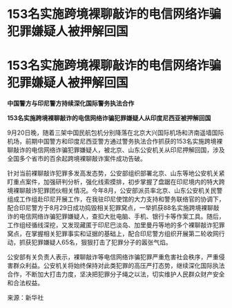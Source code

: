 # 153名实施跨境裸聊敲诈的电信网络诈骗犯罪嫌疑人被押解回国

# 153名实施跨境裸聊敲诈的电信网络诈骗犯罪嫌疑人被押解回国

**中国警方与印尼警方持续深化国际警务执法合作**

**153名实施跨境裸聊敲诈的电信网络诈骗犯罪嫌疑人从印度尼西亚被押解回国**

9月20日晚，随着三架中国民航包机分别降落在北京大兴国际机场和济南遥墙国际机场，前期中国警方和印度尼西亚警方通过警务执法合作抓获的153名实施跨境裸聊敲诈的电信网络诈骗犯罪嫌疑人，被北京、山东公安机关从印尼押解回国，涉及全国多个省市的百余起跨境裸聊敲诈案件成功告破。

针对当前裸聊敲诈犯罪多发高发态势，公安部组织部署北京、山东等地公安机关紧盯重点案件，加强研判分析，强化线索摸排，初步掌握了盘踞在印尼境内的特大跨境裸聊敲诈犯罪团伙相关情况。今年8月，公安部派员率北京、山东公安机关民警组成工作组赴印尼开展工作，在我驻印尼使馆的大力支持和警务联络官的协调下，配合印尼警方于8月29日成功捣毁相关犯罪窝点，一举抓获88名实施跨境裸聊敲诈的电信网络诈骗犯罪嫌疑人，查扣大批电脑、手机、银行卡等作案工具。随后，工作组经循线深挖，又发现藏匿于印尼巴淡岛、加里曼丹等地的多个裸聊敲诈犯罪窝点，在掌握相关犯罪事实和证据的基础上，配合印尼警方组织开展第二轮收网行动，抓获犯罪嫌疑人65名，狠狠打击了犯罪分子的嚣张气焰。

公安部有关负责人表示，裸聊敲诈等电信网络诈骗犯罪严重危害社会秩序，严重侵害群众利益。公安机关将始终保持对此类犯罪的高压严打态势，继续深化国际执法合作，不断加大打击力度，坚决把犯罪分子绳之以法，切实维护人民群众财产安全和合法权益。

来源：新华社

